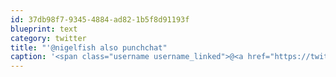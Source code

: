 ```yaml
---
id: 37db98f7-9345-4884-ad82-1b5f8d91193f
blueprint: text
category: twitter
title: "'@nigelfish also punchchat"
caption: '<span class="username username_linked">@<a href="https://twitter.com/nigelfish" title="Nigel Fish">nigelfish</a></span> also punchchat'
---
```

